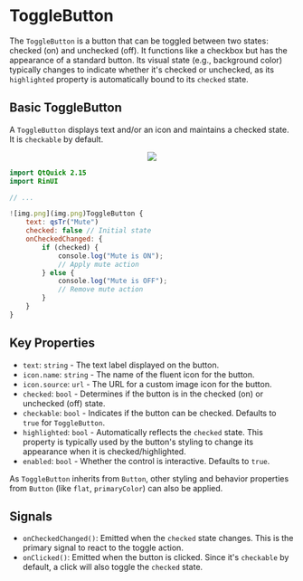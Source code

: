 # ToggleButton

The `ToggleButton` is a button that can be toggled between two states: checked (on) and unchecked (off). It functions like a checkbox but has the appearance of a standard button. Its visual state (e.g., background color) typically changes to indicate whether it's checked or unchecked, as its `highlighted` property is automatically bound to its `checked` state.

## Basic ToggleButton

A `ToggleButton` displays text and/or an icon and maintains a checked state. It is `checkable` by default.

<div align="center">
  <img src="/assets/images/BasicInput/ToggleButton/togglebutton-basic.png"> <!-- Placeholder: image path to be confirmed or created -->
</div>

```qml
import QtQuick 2.15
import RinUI

// ...

![img.png](img.png)ToggleButton {
    text: qsTr("Mute")
    checked: false // Initial state
    onCheckedChanged: {
        if (checked) {
            console.log("Mute is ON");
            // Apply mute action
        } else {
            console.log("Mute is OFF");
            // Remove mute action
        }
    }
}
```

## Key Properties

*   `text`: `string` - The text label displayed on the button.
*   `icon.name`: `string` - The name of the fluent icon for the button.
*   `icon.source`: `url` - The URL for a custom image icon for the button.
*   `checked`: `bool` - Determines if the button is in the checked (on) or unchecked (off) state.
*   `checkable`: `bool` - Indicates if the button can be checked. Defaults to `true` for `ToggleButton`.
*   `highlighted`: `bool` - Automatically reflects the `checked` state. This property is typically used by the button's styling to change its appearance when it is checked/highlighted.
*   `enabled`: `bool` - Whether the control is interactive. Defaults to `true`.

As `ToggleButton` inherits from `Button`, other styling and behavior properties from `Button` (like `flat`, `primaryColor`) can also be applied.

## Signals

*   `onCheckedChanged()`: Emitted when the `checked` state changes. This is the primary signal to react to the toggle action.
*   `onClicked()`: Emitted when the button is clicked. Since it's `checkable` by default, a click will also toggle the `checked` state.

```
